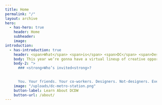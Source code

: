 ```yaml
---
title: Home
permalink: "/"
layout: archive
hero:
  - has-hero: true
    header: Home
    subheader:
    image: 
introduction:
  - has-introduction: true
    header: <span>What</span> <span>is</span> <span>DC</span> <span>Design</span> <span>Week</span> <span>?</span>
    body: This year we’re gonna have a virtual lineup of creative opportunities, including <strong>keynotes</strong> with renowned creators, digital <strong>workshops</strong>, and unconventional <strong>networking</strong>. 
    body-2: ">
      ### <strong>Who’s invited<strong>?
      
      
      You. Your friends. Your co-workers. Designers. Not-designers. Everything-in-between. Anyone and everyone is welcome. We’re celebrating the creative voices of the DMV and we want you to join us. "
    image: "/uploads/dc-metro-station.png"
    button-label: Learn About DCDW
    button-url: /about/
---
```

